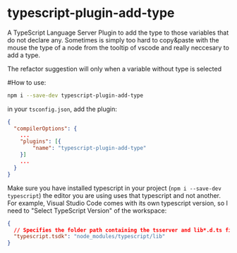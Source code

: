 # typescript-plugin-add-type

A TypeScript Language Server Plugin to add the type to those variables that do not declare any. Sometimes is simply too hard to copy&paste with the mouse the type of a node from the tooltip of vscode and really neccesary to add a type. 

The refactor suggestion will only when a variable without type is selected



 
<!-- ![extract interface screen cast WIP](doc-assets/add-type.gif) -->

#How to use: 
```sh
npm i --save-dev typescript-plugin-add-type
```

in your `tsconfig.json`, add the plugin: 

```json
{
  "compilerOptions": {
    ...
    "plugins": [{
        "name": "typescript-plugin-add-type"
    }]
    ...
  }
}
```

Make sure you have installed typescript in your project (`npm i --save-dev typescript`) the editor you are using uses that typescript and not another. For example, Visual Studio Code comes with its own typescript version, so I need to "Select TypeScript Version" of the workspace: 
```json
{
  // Specifies the folder path containing the tsserver and lib*.d.ts files to use.
  "typescript.tsdk": "node_modules/typescript/lib"
}
```

